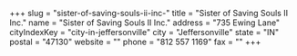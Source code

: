 +++
slug = "sister-of-saving-souls-ii-inc-"
title = "Sister of Saving Souls II Inc."
name = "Sister of Saving Souls II Inc."
address = "735 Ewing Lane"
cityIndexKey = "city-in-jeffersonville"
city = "Jeffersonville"
state = "IN"
postal = "47130"
website = ""
phone = "812 557 1169"
fax = ""
+++
